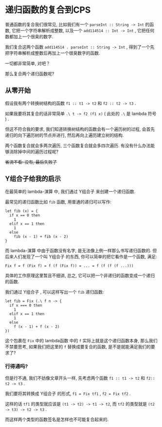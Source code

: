 # 递归函数的复合到CPS

普通函数的复合我们很常见,
比如我们有一个 `parseInt :: String -> Int` 的函数,
它把一个字符串解析成整数,
以及一个 `add114514 :: Int -> Int` ,
它把任何数都加上一个很臭的数字.

我们复合这两个函数 `add114514 . parseInt :: String -> Int` ,
得到了一个先把字符串解析成整数后再加上一个很臭数字的函数.

一切都非常简单, 对吧？

那么复合两个递归函数呢?


## 从零开始

假设我有两个转换树结构的函数 `f1 :: t1 -> t2` 和 `f2 :: t2 -> t3` .

如果我要将其复合的话非常简单 `.\ t -> f2 (f1 x)` ( 此处的 `.\` 是 lambda 符号 ) .

但这不符合我的要求, 我们知道转换树结构的函数会有一个遍历树的过程,
会首先递归的向下遍历树的节点并进行, 然后再向上遍历建立树的结构.

两个函数复合就会多两次遍历, 三个函数复合就会多四次遍历.
有没有什么办法能够消除掉中间的遍历过程呢?

~~省流不看: 没有, 最后失败了~~

## Y组合子给我的启示

在最简单的 lambda-演算 中, 我们通过 Y组合子 来创建一个递归函数.

最常见的递归函数比如 `fib` 函数, 用普通的递归可以写作:

```
let fib (x) = {
  if x == 0 then
    1
  elif x == 1 then
    1
  else
    fib (x - 1) + fib (x - 2)
}
```

而 lambda-演算 中由于函数没有名字, 是无法像上例一样那么书写递归函数的.
但后来人们发现了一个叫 Y组合子 的东西, 你可以简单的把它看作是一个函数, 满足:

```
Fix f = f (Fix f) = f (f (Fix f)) = ... = f (f (f (f ...)))
```

具体的工作原理这里暂且不细讲, 总之,
它可以把一个非递归的函数变成一个递归的函数.

我们通过 Y组合子 , 可以这样写出一个 `fib` 递归函数:

```
let fib = Fix (.\ f n -> {
  if x === 0 then
    1
  elif x == 1 then
    1
  else
    f (x - 1) + f (x - 2)
})
```

这个包裹在 `Fix` 中的 lambda函数 中的 `f` 实际上就是这个递归函数本身,
那么我们不禁要思考, 如果我们把这里的 `f` 替换成要复合的函数,
是不是就能满足我们的要求了?

### 行得通吗?

但是行不通, 我们不妨像文章开头一样,
先考虑两个函数 `f1 :: t1 -> t2` 和 `f2:: t2 -> t3` . 

我们要将其转换成 Y组合子 的形式,
`f1 = Fix tf1` , `f2 = Fix tf2` .

这样的话 `tf1` 的类型就应该是 `(t1 -> t2) -> t1 -> t2`,
而 `tf2` 的类型就是 `(t2 -> t3) -> t2 -> t3` .

而这样两个类型的函数签名是怎样也不可能复合起来的.

